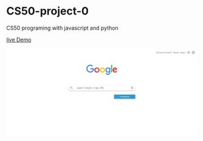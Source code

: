 # CS50-project-0
CS50 programing with javascript and python

[live Demo](https://main--comforting-belekoy-93c103.netlify.app/)

![Screenshot](Screenshot.png)
